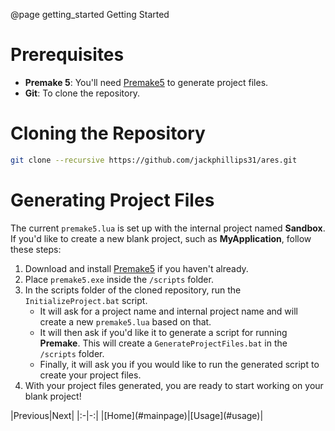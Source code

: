@page getting_started Getting Started
# Prerequisites
 - **Premake 5**: You'll need [Premake5](https://premake.github.io/download) to generate project files.
 - **Git**: To clone the repository.
# Cloning the Repository
```bash
git clone --recursive https://github.com/jackphillips31/ares.git
```
# Generating Project Files
The current `premake5.lua` is set up with the internal project named **Sandbox**. If you'd like to create a new blank project, such as **MyApplication**, follow these steps:
1. Download and install [Premake5](https://premake.github.io/download) if you haven't already.
2. Place `premake5.exe` inside the `/scripts` folder.
3. In the scripts folder of the cloned repository, run the `InitializeProject.bat` script.
	- It will ask for a project name and internal project name and will create a new `premake5.lua` based on that.
	- It will then ask if you'd like it to generate a script for running **Premake**. This will create a `GenerateProjectFiles.bat` in the `/scripts` folder.
	- Finally, it will ask you if you would like to run the generated script to create your project files.
4. With your project files generated, you are ready to start working on your blank project!

<div class="section_buttons">
|Previous|Next|
|:-|-:|
|[Home](#mainpage)|[Usage](#usage)|
</div>